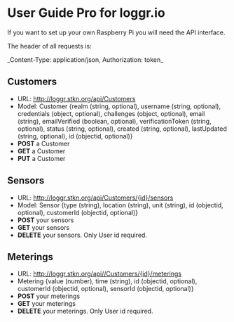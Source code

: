# User Guide Pro for loggr.io

If you want to set up your own Raspberry Pi you will need the API interface.

The header of all requests is:
<p>_Content-Type: application/json, Authorization: token_ </p>

## Customers

* URL: http://loggr.stkn.org/api/Customers
* Model: Customer {realm (string, optional), username (string, optional), credentials (object, optional), challenges (object, optional), email (string),
emailVerified (boolean, optional), verificationToken (string, optional), status (string, optional), created (string, optional), lastUpdated (string, optional), id (objectid, optional)}
* __POST__ a Customer
* __GET__ a Customer
* __PUT__ a Customer

## Sensors

* URL: http://loggr.stkn.org/api/Customers/{id}/sensors
* Model: Sensor {type (string), location (string), unit (string), id (objectid, optional), customerId (objectid, optional)}
*  __POST__ your sensors
* __GET__ your sensors
* __DELETE__ your sensors. Only User id required.

## Meterings

* URL: http://loggr.stkn.org/api//Customers/{id}/meterings
* Metering {value (number), time (string), id (objectid, optional), customerId (objectid, optional), sensorId (objectid, optional)}
*  __POST__ your meterings
* __GET__ your meterings
* __DELETE__ your meterings. Only User id required.

